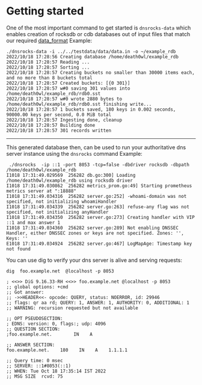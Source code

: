 # Getting started

One of the most important command to get started is `dnsrocks-data` which enables creation of rocksdb or cdb databases out of input files that match our required [data_format](data_format.md)
Example:
```
./dnsrocks-data -i ../../testdata/data/data.in -o ~/example_rdb
2022/10/18 17:28:56 Creating database /home/death0wl/example_rdb
2022/10/18 17:28:57 Reading ...
2022/10/18 17:28:57 Sorting ...
2022/10/18 17:28:57 Creating buckets no smaller than 30000 items each, and no more than 8 buckets total
2022/10/18 17:28:57 Created buckets: [{0 301}]
2022/10/18 17:28:57 w#0 saving 301 values into /home/death0wl/example_rdb/rdb0.sst
2022/10/18 17:28:57 w#0 wrote 2880 bytes to /home/death0wl/example_rdb/rdb0.sst finishing write...
2022/10/18 17:28:57 1 buckets saved, 180 keys in 0.002 seconds, 90000.00 keys per second, 0.0 MiB total
2022/10/18 17:28:57 Ingesting done, cleanup
2022/10/18 17:28:57 Building done
2022/10/18 17:28:57 301 records written
```
---
This generated database then, can be used to run your authoritative dns server instance using the `dnsrocks` command
Example:
```
 ./dnsrocks  -ip ::1 -port 8053 -tcp=false -dbdriver rocksdb -dbpath  /home/death0wl/example_rdb
I1018 17:31:49.029569  256282 db.go:300] Loading /home/death0wl/example_rdb using rocksdb driver
I1018 17:31:49.030862  256282 metrics_prom.go:49] Starting prometheus metrics server at ":18888"
I1018 17:31:49.034316  256282 server.go:252] -whoami-domain was not specified, not initializing whoamiHandler
I1018 17:31:49.034339  256282 server.go:263] refuse-any flag was not specified, not initializing anyHandler
I1018 17:31:49.034350  256282 server.go:273] Creating handler with VIP ::1 and max answer 1
I1018 17:31:49.034360  256282 server.go:289] Not enabling DNSSEC Handler, either DNSSEC zones or keys are not specified. Zones: '', Keys: ''
E1018 17:31:49.034924  256282 server.go:467] LogMapAge: Timestamp key not found
```

You can use dig to verify your dns server is alive and serving requests:
```
dig  foo.example.net  @localhost -p 8053

; <<>> DiG 9.16.33-RH <<>> foo.example.net @localhost -p 8053
;; global options: +cmd
;; Got answer:
;; ->>HEADER<<- opcode: QUERY, status: NOERROR, id: 29946
;; flags: qr aa rd; QUERY: 1, ANSWER: 1, AUTHORITY: 0, ADDITIONAL: 1
;; WARNING: recursion requested but not available

;; OPT PSEUDOSECTION:
; EDNS: version: 0, flags:; udp: 4096
;; QUESTION SECTION:
;foo.example.net.        IN    A

;; ANSWER SECTION:
foo.example.net.    180    IN    A    1.1.1.1

;; Query time: 0 msec
;; SERVER: ::1#8053(::1)
;; WHEN: Tue Oct 18 17:35:14 IST 2022
;; MSG SIZE  rcvd: 75
```
